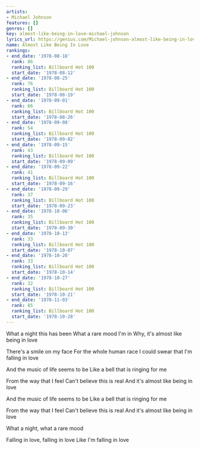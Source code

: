 ```yaml
---
artists:
- Michael Johnson
features: []
genres: []
key: almost-like-being-in-love-michael-johnson
lyrics_url: https://genius.com/Michael-johnson-almost-like-being-in-love-lyrics
name: Almost Like Being In Love
rankings:
- end_date: '1978-08-18'
  rank: 86
  ranking_list: Billboard Hot 100
  start_date: '1978-08-12'
- end_date: '1978-08-25'
  rank: 76
  ranking_list: Billboard Hot 100
  start_date: '1978-08-19'
- end_date: '1978-09-01'
  rank: 66
  ranking_list: Billboard Hot 100
  start_date: '1978-08-26'
- end_date: '1978-09-08'
  rank: 54
  ranking_list: Billboard Hot 100
  start_date: '1978-09-02'
- end_date: '1978-09-15'
  rank: 43
  ranking_list: Billboard Hot 100
  start_date: '1978-09-09'
- end_date: '1978-09-22'
  rank: 41
  ranking_list: Billboard Hot 100
  start_date: '1978-09-16'
- end_date: '1978-09-29'
  rank: 37
  ranking_list: Billboard Hot 100
  start_date: '1978-09-23'
- end_date: '1978-10-06'
  rank: 35
  ranking_list: Billboard Hot 100
  start_date: '1978-09-30'
- end_date: '1978-10-13'
  rank: 33
  ranking_list: Billboard Hot 100
  start_date: '1978-10-07'
- end_date: '1978-10-20'
  rank: 33
  ranking_list: Billboard Hot 100
  start_date: '1978-10-14'
- end_date: '1978-10-27'
  rank: 32
  ranking_list: Billboard Hot 100
  start_date: '1978-10-21'
- end_date: '1978-11-03'
  rank: 85
  ranking_list: Billboard Hot 100
  start_date: '1978-10-28'
---
```

What a night this has been
What a rare mood I'm in
Why, it's almost like being in love

There's a smile on my face
For the whole human race
I could swear that I'm falling in love

And the music of life seems to be
Like a bell that is ringing for me

From the way that I feel
Can't believe this is real
And it's almost like being in love

And the music of life seems to be
Like a bell that is ringing for me

From the way that I feel
Can't believe this is real
And it's almost like being in love

What a night, what a rare mood

Falling in love, falling in love
Like I'm falling in love
